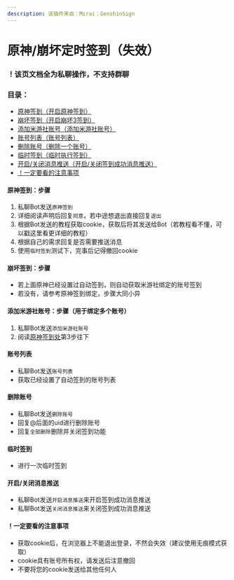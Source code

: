 ```yaml
---
description: 该插件来自：Mirai：GenshinSign
---
```


# 原神/崩坏定时签到（失效）

### ！该页文档全为私聊操作，不支持群聊

### 目录：

* [原神签到（开启原神签到）](yuan-shen-beng-huai-ding-shi-qian-dao.md#undefined)
* [崩坏签到（开启崩坏3签到）](yuan-shen-beng-huai-ding-shi-qian-dao.md#beng-huai-qian-dao-bu-zhou)
* [添加米游社账号（添加米游社账号）](yuan-shen-beng-huai-ding-shi-qian-dao.md#tian-jia-mi-you-she-zhang-hao-bu-zhou-yong-yu-bang-ding-duo-ge-zhang-hao)
* [账号列表（账号列表）](yuan-shen-beng-huai-ding-shi-qian-dao.md#zhang-hao-lie-biao)
* [删除账号（删除一个账号）](yuan-shen-beng-huai-ding-shi-qian-dao.md#shan-chu-zhang-hao)
* [临时签到（临时执行签到）](yuan-shen-beng-huai-ding-shi-qian-dao.md#lin-shi-qian-dao)
* [开启/关闭消息推送（开启/关闭签到成功消息推送）](yuan-shen-beng-huai-ding-shi-qian-dao.md#kai-qi-xiao-xi-tui-song)
* [！一定要看的注意事项](yuan-shen-beng-huai-ding-shi-qian-dao.md#yi-ding-yao-kan-de-zhu-yi-shi-xiang)

#### 原神签到：步骤

1. 私聊Bot发送`原神签到`
2. 详细阅读声明后回复`同意`，若中途想退出直接回复`退出`
3. 根据Bot发送的教程获取cookie，获取后将其发送给Bot（若教程看不懂，可以戳这里看更详细的教程）
4. 根据自己的需求回复是否需要推送消息
5. 使用`临时签到`测试下，完事后记得撤回cookie

#### 崩坏签到：步骤

* 若上面原神已经设置过自动签到，则自动获取米游社绑定的账号签到
* 若没有，请参考原神签到绑定，步骤大同小异

#### 添加米游社账号：步骤（用于绑定多个账号）

1. 私聊Bot发送`添加米游社账号`
2. 阅读[原神签到处](yuan-shen-beng-huai-ding-shi-qian-dao.md#yuan-shen-qian-dao-bu-zhou)第3步往下

#### 账号列表

* 私聊Bot发送`账号列表`
* 获取已经设置了自动签到的账号列表

#### 删除账号

* 私聊Bot发送`删除账号`
* 回复@后面的uid进行删除账号
* 回复`全部删除`删除并关闭签到功能

#### 临时签到

* 进行一次临时签到

#### 开启/关闭消息推送

* 私聊Bot发送`开启消息推送`来开启签到成功消息推送
* 私聊Bot发送`关闭消息推送`来关闭签到成功消息推送

#### ！一定要看的注意事项

* 获取cookie后，在浏览器上不能退出登录，不然会失效（建议使用无痕模式获取）
* cookie具有账号所有权，请发送后注意撤回
* 不要将您的cookie发送给其他任何人
